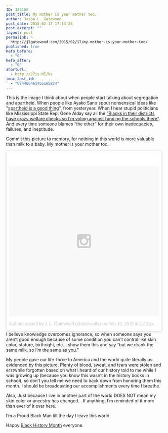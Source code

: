 ```yaml
---
ID: 386158
post_title: My mother is your mother too.
author: Jason L. Gatewood
post_date: 2015-02-17 17:14:26
post_excerpt: ""
layout: post
permalink: >
  http://jlgatewood.com/2015/02/17/my-mother-is-your-mother-too/
published: true
hefo_before:
  - "0"
hefo_after:
  - "0"
shorturl:
  - http://J7is.ME/ks
tmac_last_id:
  - "624406461465165824"
---
```

This is the image I think about when people start talking about segregation and apartheid. When people like Ayako&nbsp;Sano spout nonsensical ideas like "<a href="http://www.japantimes.co.jp/news/2015/02/12/national/author-sono-calls-racial-segregation-op-ed-piece/" target="_blank">apartheid is a good thing</a>", from yesteryear. When I hear stupid politicians like Mississippi State Rep. Gene Alday say all the <a href="http://www.huffingtonpost.com/2015/02/17/gene-alday-crazy-welfare-checks_n_6695570.html" target="_blank">“Blacks in their districts have crazy welfare checks so I’m voting against funding the schools there”</a>. And every time someone blames “the other” for their own inadequacies, failures, and ineptitude.

Commit this picture to memory, for nothing in this world is more valuable than milk to a baby. My mother is your mother too.

<blockquote class="instagram-media" data-instgrm-version="4" style=" background:#FFF; border:0; border-radius:3px; box-shadow:0 0 1px 0 rgba(0,0,0,0.5),0 1px 10px 0 rgba(0,0,0,0.15); margin: 1px; max-width:658px; padding:0; width:99.375%; width:-webkit-calc(100% - 2px); width:calc(100% - 2px);"><div style="padding:8px;"> <div style=" background:#F8F8F8; line-height:0; margin-top:40px; padding:50% 0; text-align:center; width:100%;"> <div style=" background:url(data:image/png;base64,iVBORw0KGgoAAAANSUhEUgAAACwAAAAsCAMAAAApWqozAAAAGFBMVEUiIiI9PT0eHh4gIB4hIBkcHBwcHBwcHBydr+JQAAAACHRSTlMABA4YHyQsM5jtaMwAAADfSURBVDjL7ZVBEgMhCAQBAf//42xcNbpAqakcM0ftUmFAAIBE81IqBJdS3lS6zs3bIpB9WED3YYXFPmHRfT8sgyrCP1x8uEUxLMzNWElFOYCV6mHWWwMzdPEKHlhLw7NWJqkHc4uIZphavDzA2JPzUDsBZziNae2S6owH8xPmX8G7zzgKEOPUoYHvGz1TBCxMkd3kwNVbU0gKHkx+iZILf77IofhrY1nYFnB/lQPb79drWOyJVa/DAvg9B/rLB4cC+Nqgdz/TvBbBnr6GBReqn/nRmDgaQEej7WhonozjF+Y2I/fZou/qAAAAAElFTkSuQmCC); display:block; height:44px; margin:0 auto -44px; position:relative; top:-22px; width:44px;"></div></div><p style=" color:#c9c8cd; font-family:Arial,sans-serif; font-size:14px; line-height:17px; margin-bottom:0; margin-top:8px; overflow:hidden; padding:8px 0 7px; text-align:center; text-overflow:ellipsis; white-space:nowrap;"><a href="https://instagram.com/p/zMajpbIZPz/" style=" color:#c9c8cd; font-family:Arial,sans-serif; font-size:14px; font-style:normal; font-weight:normal; line-height:17px; text-decoration:none;" target="_top">A photo posted by J. L. Gatewood (@starrwulfe)</a> on <time style=" font-family:Arial,sans-serif; font-size:14px; line-height:17px;" datetime="2015-02-17T07:31:04+00:00">Feb 16, 2015 at 11:31pm PST</time></p></div></blockquote>
<script async defer src="//platform.instagram.com/en_US/embeds.js"></script>
I believe knowledge overcomes ignorance, so when someone says you aren’t good enough because of some condition you can't control like skin color, stature, birthright, etc… show them this and say “but we drank the same milk, so I’m the same as you.”

My people gave our life-force to America and the world quite literally as evidenced by this picture. Plenty of blood, sweat, and tears were stolen and erstwhile forgotten based on what I heard of our history told to me while I was growing up (because you know this wasn’t in the history books in school), so don’t you tell me we need to back down from honoring them this month. I should be broadcasting our accomplishments every time I breathe.

Also, Just because I live in another part of the world DOES NOT mean my skin color or ancestry has changed… If anything, I’m reminded of it more than ever of it over here.

I’m a Proud Black Man till the day I leave this world.

Happy <a class="zem_slink" title="Black History Month" href="http://en.wikipedia.org/wiki/Black_History_Month" target="_blank" rel="wikipedia">Black History Month</a> everyone.